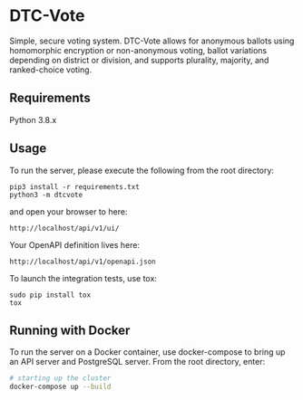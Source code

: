 # DTC-Vote
Simple, secure voting system. DTC-Vote allows for anonymous ballots using
homomorphic encryption or non-anonymous voting, ballot variations depending on
district or division, and supports plurality, majority, and ranked-choice
voting.

## Requirements
Python 3.8.x

## Usage
To run the server, please execute the following from the root directory:

```
pip3 install -r requirements.txt
python3 -m dtcvote
```

and open your browser to here:

```
http://localhost/api/v1/ui/
```

Your OpenAPI definition lives here:

```
http://localhost/api/v1/openapi.json
```

To launch the integration tests, use tox:
```
sudo pip install tox
tox
```

## Running with Docker

To run the server on a Docker container, use docker-compose to bring up an API
server and PostgreSQL server. From the root directory, enter:

```bash
# starting up the cluster
docker-compose up --build
```